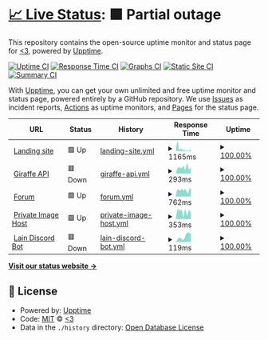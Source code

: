 # [📈 Live Status](https://aerolution.github.io/upptime): <!--live status--> **🟧 Partial outage**

This repository contains the open-source uptime monitor and status page for [<3](hallowdynes.xyz), powered by [Upptime](https://github.com/upptime/upptime).

[![Uptime CI](https://github.com/aerolution/upptime/workflows/Uptime%20CI/badge.svg)](https://github.com/aerolution/upptime/actions?query=workflow%3A%22Uptime+CI%22)
[![Response Time CI](https://github.com/aerolution/upptime/workflows/Response%20Time%20CI/badge.svg)](https://github.com/aerolution/upptime/actions?query=workflow%3A%22Response+Time+CI%22)
[![Graphs CI](https://github.com/aerolution/upptime/workflows/Graphs%20CI/badge.svg)](https://github.com/aerolution/upptime/actions?query=workflow%3A%22Graphs+CI%22)
[![Static Site CI](https://github.com/aerolution/upptime/workflows/Static%20Site%20CI/badge.svg)](https://github.com/aerolution/upptime/actions?query=workflow%3A%22Static+Site+CI%22)
[![Summary CI](https://github.com/aerolution/upptime/workflows/Summary%20CI/badge.svg)](https://github.com/aerolution/upptime/actions?query=workflow%3A%22Summary+CI%22)

With [Upptime](https://upptime.js.org), you can get your own unlimited and free uptime monitor and status page, powered entirely by a GitHub repository. We use [Issues](https://github.com/aerolution/upptime/issues) as incident reports, [Actions](https://github.com/aerolution/upptime/actions) as uptime monitors, and [Pages](https://aerolution.github.io/upptime) for the status page.

<!--start: status pages-->
<!-- This summary is generated by Upptime (https://github.com/upptime/upptime) -->
<!-- Do not edit this manually, your changes will be overwritten -->
<!-- prettier-ignore -->
| URL | Status | History | Response Time | Uptime |
| --- | ------ | ------- | ------------- | ------ |
| <img alt="" src="https://icons.duckduckgo.com/ip3/katlyn.cloud.ico" height="13"> [Landing site](https://katlyn.cloud) | 🟩 Up | [landing-site.yml](https://github.com/aerolution/upptime/commits/HEAD/history/landing-site.yml) | <details><summary><img alt="Response time graph" src="./graphs/landing-site/response-time-week.png" height="20"> 1165ms</summary><br><a href="https://status.katlyn.cloud/history/landing-site"><img alt="Response time 684" src="https://img.shields.io/endpoint?url=https%3A%2F%2Fraw.githubusercontent.com%2Faerolution%2Fupptime%2FHEAD%2Fapi%2Flanding-site%2Fresponse-time.json"></a><br><a href="https://status.katlyn.cloud/history/landing-site"><img alt="24-hour response time 925" src="https://img.shields.io/endpoint?url=https%3A%2F%2Fraw.githubusercontent.com%2Faerolution%2Fupptime%2FHEAD%2Fapi%2Flanding-site%2Fresponse-time-day.json"></a><br><a href="https://status.katlyn.cloud/history/landing-site"><img alt="7-day response time 1165" src="https://img.shields.io/endpoint?url=https%3A%2F%2Fraw.githubusercontent.com%2Faerolution%2Fupptime%2FHEAD%2Fapi%2Flanding-site%2Fresponse-time-week.json"></a><br><a href="https://status.katlyn.cloud/history/landing-site"><img alt="30-day response time 684" src="https://img.shields.io/endpoint?url=https%3A%2F%2Fraw.githubusercontent.com%2Faerolution%2Fupptime%2FHEAD%2Fapi%2Flanding-site%2Fresponse-time-month.json"></a><br><a href="https://status.katlyn.cloud/history/landing-site"><img alt="1-year response time 684" src="https://img.shields.io/endpoint?url=https%3A%2F%2Fraw.githubusercontent.com%2Faerolution%2Fupptime%2FHEAD%2Fapi%2Flanding-site%2Fresponse-time-year.json"></a></details> | <details><summary><a href="https://status.katlyn.cloud/history/landing-site">100.00%</a></summary><a href="https://status.katlyn.cloud/history/landing-site"><img alt="All-time uptime 100.00%" src="https://img.shields.io/endpoint?url=https%3A%2F%2Fraw.githubusercontent.com%2Faerolution%2Fupptime%2FHEAD%2Fapi%2Flanding-site%2Fuptime.json"></a><br><a href="https://status.katlyn.cloud/history/landing-site"><img alt="24-hour uptime 100.00%" src="https://img.shields.io/endpoint?url=https%3A%2F%2Fraw.githubusercontent.com%2Faerolution%2Fupptime%2FHEAD%2Fapi%2Flanding-site%2Fuptime-day.json"></a><br><a href="https://status.katlyn.cloud/history/landing-site"><img alt="7-day uptime 100.00%" src="https://img.shields.io/endpoint?url=https%3A%2F%2Fraw.githubusercontent.com%2Faerolution%2Fupptime%2FHEAD%2Fapi%2Flanding-site%2Fuptime-week.json"></a><br><a href="https://status.katlyn.cloud/history/landing-site"><img alt="30-day uptime 100.00%" src="https://img.shields.io/endpoint?url=https%3A%2F%2Fraw.githubusercontent.com%2Faerolution%2Fupptime%2FHEAD%2Fapi%2Flanding-site%2Fuptime-month.json"></a><br><a href="https://status.katlyn.cloud/history/landing-site"><img alt="1-year uptime 100.00%" src="https://img.shields.io/endpoint?url=https%3A%2F%2Fraw.githubusercontent.com%2Faerolution%2Fupptime%2FHEAD%2Fapi%2Flanding-site%2Fuptime-year.json"></a></details>
| <img alt="" src="https://icons.duckduckgo.com/ip3/api.katlyn.cloud.ico" height="13"> [Giraffe API](https://api.katlyn.cloud) | 🟥 Down | [giraffe-api.yml](https://github.com/aerolution/upptime/commits/HEAD/history/giraffe-api.yml) | <details><summary><img alt="Response time graph" src="./graphs/giraffe-api/response-time-week.png" height="20"> 293ms</summary><br><a href="https://status.katlyn.cloud/history/giraffe-api"><img alt="Response time 314" src="https://img.shields.io/endpoint?url=https%3A%2F%2Fraw.githubusercontent.com%2Faerolution%2Fupptime%2FHEAD%2Fapi%2Fgiraffe-api%2Fresponse-time.json"></a><br><a href="https://status.katlyn.cloud/history/giraffe-api"><img alt="24-hour response time 309" src="https://img.shields.io/endpoint?url=https%3A%2F%2Fraw.githubusercontent.com%2Faerolution%2Fupptime%2FHEAD%2Fapi%2Fgiraffe-api%2Fresponse-time-day.json"></a><br><a href="https://status.katlyn.cloud/history/giraffe-api"><img alt="7-day response time 293" src="https://img.shields.io/endpoint?url=https%3A%2F%2Fraw.githubusercontent.com%2Faerolution%2Fupptime%2FHEAD%2Fapi%2Fgiraffe-api%2Fresponse-time-week.json"></a><br><a href="https://status.katlyn.cloud/history/giraffe-api"><img alt="30-day response time 314" src="https://img.shields.io/endpoint?url=https%3A%2F%2Fraw.githubusercontent.com%2Faerolution%2Fupptime%2FHEAD%2Fapi%2Fgiraffe-api%2Fresponse-time-month.json"></a><br><a href="https://status.katlyn.cloud/history/giraffe-api"><img alt="1-year response time 314" src="https://img.shields.io/endpoint?url=https%3A%2F%2Fraw.githubusercontent.com%2Faerolution%2Fupptime%2FHEAD%2Fapi%2Fgiraffe-api%2Fresponse-time-year.json"></a></details> | <details><summary><a href="https://status.katlyn.cloud/history/giraffe-api">100.00%</a></summary><a href="https://status.katlyn.cloud/history/giraffe-api"><img alt="All-time uptime 100.00%" src="https://img.shields.io/endpoint?url=https%3A%2F%2Fraw.githubusercontent.com%2Faerolution%2Fupptime%2FHEAD%2Fapi%2Fgiraffe-api%2Fuptime.json"></a><br><a href="https://status.katlyn.cloud/history/giraffe-api"><img alt="24-hour uptime 100.00%" src="https://img.shields.io/endpoint?url=https%3A%2F%2Fraw.githubusercontent.com%2Faerolution%2Fupptime%2FHEAD%2Fapi%2Fgiraffe-api%2Fuptime-day.json"></a><br><a href="https://status.katlyn.cloud/history/giraffe-api"><img alt="7-day uptime 100.00%" src="https://img.shields.io/endpoint?url=https%3A%2F%2Fraw.githubusercontent.com%2Faerolution%2Fupptime%2FHEAD%2Fapi%2Fgiraffe-api%2Fuptime-week.json"></a><br><a href="https://status.katlyn.cloud/history/giraffe-api"><img alt="30-day uptime 100.00%" src="https://img.shields.io/endpoint?url=https%3A%2F%2Fraw.githubusercontent.com%2Faerolution%2Fupptime%2FHEAD%2Fapi%2Fgiraffe-api%2Fuptime-month.json"></a><br><a href="https://status.katlyn.cloud/history/giraffe-api"><img alt="1-year uptime 100.00%" src="https://img.shields.io/endpoint?url=https%3A%2F%2Fraw.githubusercontent.com%2Faerolution%2Fupptime%2FHEAD%2Fapi%2Fgiraffe-api%2Fuptime-year.json"></a></details>
| <img alt="" src="https://icons.duckduckgo.com/ip3/forum.katlyn.cloud.ico" height="13"> [Forum](https://forum.katlyn.cloud) | 🟩 Up | [forum.yml](https://github.com/aerolution/upptime/commits/HEAD/history/forum.yml) | <details><summary><img alt="Response time graph" src="./graphs/forum/response-time-week.png" height="20"> 762ms</summary><br><a href="https://status.katlyn.cloud/history/forum"><img alt="Response time 728" src="https://img.shields.io/endpoint?url=https%3A%2F%2Fraw.githubusercontent.com%2Faerolution%2Fupptime%2FHEAD%2Fapi%2Fforum%2Fresponse-time.json"></a><br><a href="https://status.katlyn.cloud/history/forum"><img alt="24-hour response time 734" src="https://img.shields.io/endpoint?url=https%3A%2F%2Fraw.githubusercontent.com%2Faerolution%2Fupptime%2FHEAD%2Fapi%2Fforum%2Fresponse-time-day.json"></a><br><a href="https://status.katlyn.cloud/history/forum"><img alt="7-day response time 762" src="https://img.shields.io/endpoint?url=https%3A%2F%2Fraw.githubusercontent.com%2Faerolution%2Fupptime%2FHEAD%2Fapi%2Fforum%2Fresponse-time-week.json"></a><br><a href="https://status.katlyn.cloud/history/forum"><img alt="30-day response time 728" src="https://img.shields.io/endpoint?url=https%3A%2F%2Fraw.githubusercontent.com%2Faerolution%2Fupptime%2FHEAD%2Fapi%2Fforum%2Fresponse-time-month.json"></a><br><a href="https://status.katlyn.cloud/history/forum"><img alt="1-year response time 728" src="https://img.shields.io/endpoint?url=https%3A%2F%2Fraw.githubusercontent.com%2Faerolution%2Fupptime%2FHEAD%2Fapi%2Fforum%2Fresponse-time-year.json"></a></details> | <details><summary><a href="https://status.katlyn.cloud/history/forum">100.00%</a></summary><a href="https://status.katlyn.cloud/history/forum"><img alt="All-time uptime 100.00%" src="https://img.shields.io/endpoint?url=https%3A%2F%2Fraw.githubusercontent.com%2Faerolution%2Fupptime%2FHEAD%2Fapi%2Fforum%2Fuptime.json"></a><br><a href="https://status.katlyn.cloud/history/forum"><img alt="24-hour uptime 100.00%" src="https://img.shields.io/endpoint?url=https%3A%2F%2Fraw.githubusercontent.com%2Faerolution%2Fupptime%2FHEAD%2Fapi%2Fforum%2Fuptime-day.json"></a><br><a href="https://status.katlyn.cloud/history/forum"><img alt="7-day uptime 100.00%" src="https://img.shields.io/endpoint?url=https%3A%2F%2Fraw.githubusercontent.com%2Faerolution%2Fupptime%2FHEAD%2Fapi%2Fforum%2Fuptime-week.json"></a><br><a href="https://status.katlyn.cloud/history/forum"><img alt="30-day uptime 100.00%" src="https://img.shields.io/endpoint?url=https%3A%2F%2Fraw.githubusercontent.com%2Faerolution%2Fupptime%2FHEAD%2Fapi%2Fforum%2Fuptime-month.json"></a><br><a href="https://status.katlyn.cloud/history/forum"><img alt="1-year uptime 100.00%" src="https://img.shields.io/endpoint?url=https%3A%2F%2Fraw.githubusercontent.com%2Faerolution%2Fupptime%2FHEAD%2Fapi%2Fforum%2Fuptime-year.json"></a></details>
| <img alt="" src="https://icons.duckduckgo.com/ip3/host.katlyn.cloud.ico" height="13"> [Private Image Host](https://host.katlyn.cloud) | 🟩 Up | [private-image-host.yml](https://github.com/aerolution/upptime/commits/HEAD/history/private-image-host.yml) | <details><summary><img alt="Response time graph" src="./graphs/private-image-host/response-time-week.png" height="20"> 353ms</summary><br><a href="https://status.katlyn.cloud/history/private-image-host"><img alt="Response time 359" src="https://img.shields.io/endpoint?url=https%3A%2F%2Fraw.githubusercontent.com%2Faerolution%2Fupptime%2FHEAD%2Fapi%2Fprivate-image-host%2Fresponse-time.json"></a><br><a href="https://status.katlyn.cloud/history/private-image-host"><img alt="24-hour response time 319" src="https://img.shields.io/endpoint?url=https%3A%2F%2Fraw.githubusercontent.com%2Faerolution%2Fupptime%2FHEAD%2Fapi%2Fprivate-image-host%2Fresponse-time-day.json"></a><br><a href="https://status.katlyn.cloud/history/private-image-host"><img alt="7-day response time 353" src="https://img.shields.io/endpoint?url=https%3A%2F%2Fraw.githubusercontent.com%2Faerolution%2Fupptime%2FHEAD%2Fapi%2Fprivate-image-host%2Fresponse-time-week.json"></a><br><a href="https://status.katlyn.cloud/history/private-image-host"><img alt="30-day response time 359" src="https://img.shields.io/endpoint?url=https%3A%2F%2Fraw.githubusercontent.com%2Faerolution%2Fupptime%2FHEAD%2Fapi%2Fprivate-image-host%2Fresponse-time-month.json"></a><br><a href="https://status.katlyn.cloud/history/private-image-host"><img alt="1-year response time 359" src="https://img.shields.io/endpoint?url=https%3A%2F%2Fraw.githubusercontent.com%2Faerolution%2Fupptime%2FHEAD%2Fapi%2Fprivate-image-host%2Fresponse-time-year.json"></a></details> | <details><summary><a href="https://status.katlyn.cloud/history/private-image-host">100.00%</a></summary><a href="https://status.katlyn.cloud/history/private-image-host"><img alt="All-time uptime 100.00%" src="https://img.shields.io/endpoint?url=https%3A%2F%2Fraw.githubusercontent.com%2Faerolution%2Fupptime%2FHEAD%2Fapi%2Fprivate-image-host%2Fuptime.json"></a><br><a href="https://status.katlyn.cloud/history/private-image-host"><img alt="24-hour uptime 100.00%" src="https://img.shields.io/endpoint?url=https%3A%2F%2Fraw.githubusercontent.com%2Faerolution%2Fupptime%2FHEAD%2Fapi%2Fprivate-image-host%2Fuptime-day.json"></a><br><a href="https://status.katlyn.cloud/history/private-image-host"><img alt="7-day uptime 100.00%" src="https://img.shields.io/endpoint?url=https%3A%2F%2Fraw.githubusercontent.com%2Faerolution%2Fupptime%2FHEAD%2Fapi%2Fprivate-image-host%2Fuptime-week.json"></a><br><a href="https://status.katlyn.cloud/history/private-image-host"><img alt="30-day uptime 100.00%" src="https://img.shields.io/endpoint?url=https%3A%2F%2Fraw.githubusercontent.com%2Faerolution%2Fupptime%2FHEAD%2Fapi%2Fprivate-image-host%2Fuptime-month.json"></a><br><a href="https://status.katlyn.cloud/history/private-image-host"><img alt="1-year uptime 100.00%" src="https://img.shields.io/endpoint?url=https%3A%2F%2Fraw.githubusercontent.com%2Faerolution%2Fupptime%2FHEAD%2Fapi%2Fprivate-image-host%2Fuptime-year.json"></a></details>
| <img alt="" src="https://icons.duckduckgo.com/ip3/172.105.134.225.ico" height="13"> [Lain Discord Bot](http://172.105.134.225:8000) | 🟥 Down | [lain-discord-bot.yml](https://github.com/aerolution/upptime/commits/HEAD/history/lain-discord-bot.yml) | <details><summary><img alt="Response time graph" src="./graphs/lain-discord-bot/response-time-week.png" height="20"> 119ms</summary><br><a href="https://status.katlyn.cloud/history/lain-discord-bot"><img alt="Response time 119" src="https://img.shields.io/endpoint?url=https%3A%2F%2Fraw.githubusercontent.com%2Faerolution%2Fupptime%2FHEAD%2Fapi%2Flain-discord-bot%2Fresponse-time.json"></a><br><a href="https://status.katlyn.cloud/history/lain-discord-bot"><img alt="24-hour response time 0" src="https://img.shields.io/endpoint?url=https%3A%2F%2Fraw.githubusercontent.com%2Faerolution%2Fupptime%2FHEAD%2Fapi%2Flain-discord-bot%2Fresponse-time-day.json"></a><br><a href="https://status.katlyn.cloud/history/lain-discord-bot"><img alt="7-day response time 119" src="https://img.shields.io/endpoint?url=https%3A%2F%2Fraw.githubusercontent.com%2Faerolution%2Fupptime%2FHEAD%2Fapi%2Flain-discord-bot%2Fresponse-time-week.json"></a><br><a href="https://status.katlyn.cloud/history/lain-discord-bot"><img alt="30-day response time 119" src="https://img.shields.io/endpoint?url=https%3A%2F%2Fraw.githubusercontent.com%2Faerolution%2Fupptime%2FHEAD%2Fapi%2Flain-discord-bot%2Fresponse-time-month.json"></a><br><a href="https://status.katlyn.cloud/history/lain-discord-bot"><img alt="1-year response time 119" src="https://img.shields.io/endpoint?url=https%3A%2F%2Fraw.githubusercontent.com%2Faerolution%2Fupptime%2FHEAD%2Fapi%2Flain-discord-bot%2Fresponse-time-year.json"></a></details> | <details><summary><a href="https://status.katlyn.cloud/history/lain-discord-bot">100.00%</a></summary><a href="https://status.katlyn.cloud/history/lain-discord-bot"><img alt="All-time uptime 100.00%" src="https://img.shields.io/endpoint?url=https%3A%2F%2Fraw.githubusercontent.com%2Faerolution%2Fupptime%2FHEAD%2Fapi%2Flain-discord-bot%2Fuptime.json"></a><br><a href="https://status.katlyn.cloud/history/lain-discord-bot"><img alt="24-hour uptime 100.00%" src="https://img.shields.io/endpoint?url=https%3A%2F%2Fraw.githubusercontent.com%2Faerolution%2Fupptime%2FHEAD%2Fapi%2Flain-discord-bot%2Fuptime-day.json"></a><br><a href="https://status.katlyn.cloud/history/lain-discord-bot"><img alt="7-day uptime 100.00%" src="https://img.shields.io/endpoint?url=https%3A%2F%2Fraw.githubusercontent.com%2Faerolution%2Fupptime%2FHEAD%2Fapi%2Flain-discord-bot%2Fuptime-week.json"></a><br><a href="https://status.katlyn.cloud/history/lain-discord-bot"><img alt="30-day uptime 100.00%" src="https://img.shields.io/endpoint?url=https%3A%2F%2Fraw.githubusercontent.com%2Faerolution%2Fupptime%2FHEAD%2Fapi%2Flain-discord-bot%2Fuptime-month.json"></a><br><a href="https://status.katlyn.cloud/history/lain-discord-bot"><img alt="1-year uptime 100.00%" src="https://img.shields.io/endpoint?url=https%3A%2F%2Fraw.githubusercontent.com%2Faerolution%2Fupptime%2FHEAD%2Fapi%2Flain-discord-bot%2Fuptime-year.json"></a></details>

<!--end: status pages-->

[**Visit our status website →**](https://aerolution.github.io/upptime)

## 📄 License

- Powered by: [Upptime](https://github.com/upptime/upptime)
- Code: [MIT](./LICENSE) © [<3](hallowdynes.xyz)
- Data in the `./history` directory: [Open Database License](https://opendatacommons.org/licenses/odbl/1-0/)
